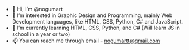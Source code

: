 - 👋 Hi, I’m @nogumart
- 👀 I’m interested in Graphic Design and Programming, mainly Web Development languages, like HTML, CSS, Python, C# and JavaScript.
- 🌱 I’m currently learning HTML, CSS, Python, and C# (Will learn JS in school in a year or two)
- 📫 You can reach me through email - nogumartt@gmail.com

<!---
nogumart/nogumart is a ✨ special ✨ repository because its `README.md` (this file) appears on your GitHub profile.
You can click the Preview link to take a look at your changes.
--->
